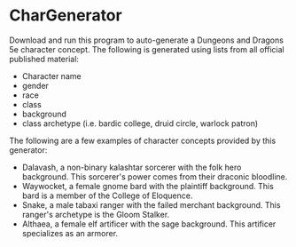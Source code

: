 # CharGenerator
Download and run this program to auto-generate a Dungeons and Dragons 5e character concept. The following is generated using lists from all official published material:

- Character name
- gender
- race
- class
- background
- class archetype (i.e. bardic college, druid circle, warlock patron)

The following are a few examples of character concepts provided by this generator:

- Dalavash, a non-binary kalashtar sorcerer with the folk hero background. This sorcerer's power comes from their draconic bloodline.
- Waywocket, a female gnome bard with the plaintiff background. This bard is a member of the College of Eloquence.
- Snake, a male tabaxi ranger with the failed merchant background. This ranger's archetype is the Gloom Stalker.
- Althaea, a female elf artificer with the sage background. This artificer specializes as an armorer.